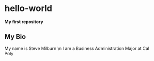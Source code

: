 # hello-world
**My first repository**
## My Bio
My name is Steve Milburn \n
I am a Business Administration Major at Cal Poly
